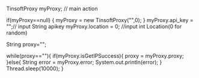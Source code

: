 TinsoftProxy myProxy;
// main action

if(myProxy==null) {
   myProxy = new TinsoftProxy("",0);
}
myProxy.api_key = "";// input String apikey
myProxy.location = 0; //input int Location(0 for random)

String proxy="";

while(proxy==""){
  if(myProxy.isGetIPSuccess){
    proxy = myProxy.proxy;
  }else{
    String error = myProxy.error;
    System.out.println(error);
  }
  Thread.sleep(10000);
}

